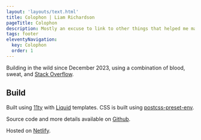 ```yaml
---
layout: 'layouts/text.html'
title: Colophon | Liam Richardson
pageTitle: Colophon
description: Mostly an excuse to link to other things that helped me make this.
tags: footer
eleventyNavigation:
  key: Colophon
  order: 1
---
```


Building in the wild since December 2023, using a combination of blood, sweat, and [Stack Overflow](https://xkcd.com/979/).

## Build

Built using [11ty](https://www.11ty.dev/) with [Liquid](https://shopify.github.io/liquid/) templates. CSS is built using [postcss-preset-env](https://preset-env.cssdb.org/).

Source code and more details available on [Github](https://github.com/discoliam/liamrichardson).

Hosted on [Netlify](https://www.netlify.com/).
